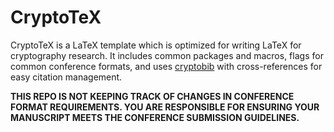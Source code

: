 # CryptoTeX

CryptoTeX is a LaTeX template which is optimized for writing LaTeX for cryptography research. It includes common packages and macros, flags for common conference formats, and uses [cryptobib](https://cryptobib.di.ens.fr/) with cross-references for easy citation management.

**THIS REPO IS NOT KEEPING TRACK OF CHANGES IN CONFERENCE FORMAT REQUIREMENTS. YOU ARE RESPONSIBLE FOR ENSURING YOUR MANUSCRIPT MEETS THE CONFERENCE SUBMISSION GUIDELINES.**

<!-- ## Setup -->
<!-- This repo uses [latexmk](https://www.cantab.net/users/johncollins/latexmk/). Add the `-outdir=build` flag to your `latexmk` command (via [VSCode settings](https://github.com/James-Yu/LaTeX-Workshop/wiki/Compile#latex-tools), `latexmkrc` file, etc.). -->